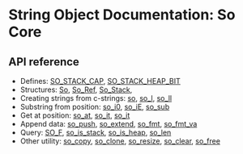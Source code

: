 # String Object Documentation: So Core
## API reference
- Defines:
    [SO\_STACK\_CAP](capi/SO_STACK_CAP.md),
    [SO\_STACK\_HEAP\_BIT](capi/SO_STACK_HEAP_BIT.md)
- Structures:
    [So](capi/So.md),
    [So\_Ref](capi/So_Ref.md),
    [So\_Stack](capi/So_Stack.md),
- Creating strings from c-strings:
    [so](capi/so.md),
    [so\_l](capi/so_l.md),
    [so\_ll](capi/so_ll.md)
- Substring from position:
    [so\_i0](capi/so_i0.md),
    [so\_iE](capi/so_iE.md),
    [so\_sub](capi/so_sub.md)
- Get at position:
    [so\_at](capi/so_at.md),
    [so\_it](capi/so_it.md),
    [so\_it](capi/so_it.md)
- Append data:
    [so\_push](capi/so_push.md),
    [so\_extend](capi/so_extend.md),
    [so\_fmt](capi/so_fmt.md),
    [so\_fmt\_va](capi/so_fmt_va.md)
- Query:
    [SO\_F](capi/SO_F.md),
    [so\_is\_stack](capi/so_is_stack.md),
    [so\_is\_heap](capi/so_is_heap.md),
    [so\_len](capi/so_len.md)
- Other utility:
    [so\_copy](capi/so_copy.md),
    [so\_clone](capi/so_clone.md),
    [so\_resize](capi/so_resize.md),
    [so\_clear](capi/so_clear.md),
    [so\_free](capi/so_free.md)

